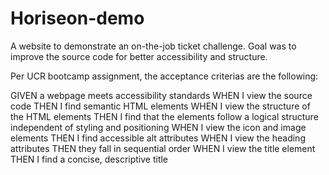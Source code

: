 # Horiseon-demo
A website to demonstrate an on-the-job ticket challenge. Goal was to improve the source code for better accessibility and structure.

Per UCR bootcamp assignment, the acceptance criterias are the following:

GIVEN a webpage meets accessibility standards
WHEN I view the source code
THEN I find semantic HTML elements
WHEN I view the structure of the HTML elements
THEN I find that the elements follow a logical structure independent of styling and positioning
WHEN I view the icon and image elements
THEN I find accessible alt attributes
WHEN I view the heading attributes
THEN they fall in sequential order
WHEN I view the title element
THEN I find a concise, descriptive title


